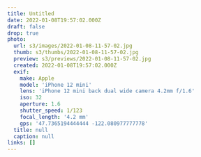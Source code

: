 ```yaml
---
title: Untitled
date: 2022-01-08T19:57:02.000Z
draft: false
drop: true
photo:
  url: s3/images/2022-01-08-11-57-02.jpg
  thumb: s3/thumbs/2022-01-08-11-57-02.jpg
  preview: s3/previews/2022-01-08-11-57-02.jpg
  created: 2022-01-08T19:57:02.000Z
  exif:
    make: Apple
    model: 'iPhone 12 mini'
    lens: 'iPhone 12 mini back dual wide camera 4.2mm f/1.6'
    iso: 32
    aperture: 1.6
    shutter_speed: 1/123
    focal_length: '4.2 mm'
    gps: '47.7365194444444 -122.080977777778'
  title: null
  caption: null
links: []
---
```

